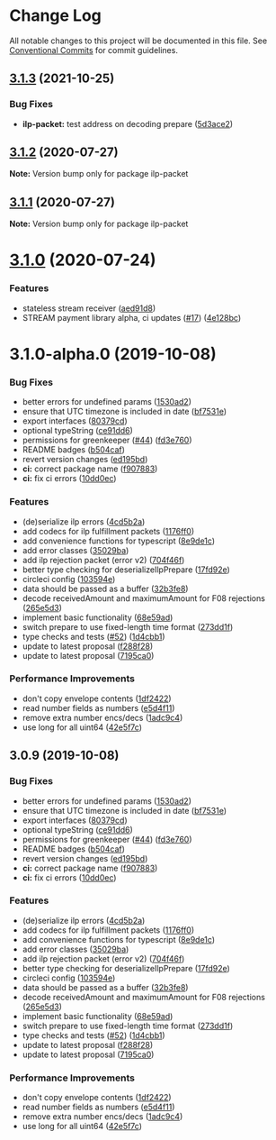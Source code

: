 # Change Log

All notable changes to this project will be documented in this file.
See [Conventional Commits](https://conventionalcommits.org) for commit guidelines.

## [3.1.3](https://github.com/interledgerjs/interledgerjs/compare/ilp-packet@3.1.2...ilp-packet@3.1.3) (2021-10-25)


### Bug Fixes

* **ilp-packet:** test address on decoding prepare ([5d3ace2](https://github.com/interledgerjs/interledgerjs/commit/5d3ace240e4c24eda4bd16855af15ec09b4d437c))





## [3.1.2](https://github.com/interledgerjs/interledgerjs/compare/ilp-packet@3.1.1...ilp-packet@3.1.2) (2020-07-27)

**Note:** Version bump only for package ilp-packet





## [3.1.1](https://github.com/interledgerjs/interledgerjs/compare/ilp-packet@3.1.0...ilp-packet@3.1.1) (2020-07-27)

**Note:** Version bump only for package ilp-packet





# [3.1.0](https://github.com/interledgerjs/interledgerjs/compare/ilp-packet@3.1.0-alpha.0...ilp-packet@3.1.0) (2020-07-24)


### Features

* stateless stream receiver ([aed91d8](https://github.com/interledgerjs/interledgerjs/commit/aed91d85c06aa73af77a8c3891d388257b74ede8))
* STREAM payment library alpha, ci updates ([#17](https://github.com/interledgerjs/interledgerjs/issues/17)) ([4e128bc](https://github.com/interledgerjs/interledgerjs/commit/4e128bcee372144c1324a73e8b51223a0b133f2e))





# 3.1.0-alpha.0 (2019-10-08)


### Bug Fixes

* better errors for undefined params ([1530ad2](https://github.com/interledgerjs/interledgerjs/commit/1530ad2))
* ensure that UTC timezone is included in date ([bf7531e](https://github.com/interledgerjs/interledgerjs/commit/bf7531e))
* export interfaces ([80379cd](https://github.com/interledgerjs/interledgerjs/commit/80379cd))
* optional typeString ([ce91dd6](https://github.com/interledgerjs/interledgerjs/commit/ce91dd6))
* permissions for greenkeeper ([#44](https://github.com/interledgerjs/interledgerjs/issues/44)) ([fd3e760](https://github.com/interledgerjs/interledgerjs/commit/fd3e760))
* README badges ([b504caf](https://github.com/interledgerjs/interledgerjs/commit/b504caf))
* revert version changes ([ed195bd](https://github.com/interledgerjs/interledgerjs/commit/ed195bd))
* **ci:** correct package name ([f907883](https://github.com/interledgerjs/interledgerjs/commit/f907883))
* **ci:** fix ci errors ([10dd0ec](https://github.com/interledgerjs/interledgerjs/commit/10dd0ec))


### Features

* (de)serialize ilp errors ([4cd5b2a](https://github.com/interledgerjs/interledgerjs/commit/4cd5b2a))
* add codecs for ilp fulfillment packets ([1176ff0](https://github.com/interledgerjs/interledgerjs/commit/1176ff0))
* add convenience functions for typescript ([8e9de1c](https://github.com/interledgerjs/interledgerjs/commit/8e9de1c))
* add error classes ([35029ba](https://github.com/interledgerjs/interledgerjs/commit/35029ba))
* add ilp rejection packet (error v2) ([704f46f](https://github.com/interledgerjs/interledgerjs/commit/704f46f))
* better type checking for deserializeIlpPrepare ([17fd92e](https://github.com/interledgerjs/interledgerjs/commit/17fd92e))
* circleci config ([103594e](https://github.com/interledgerjs/interledgerjs/commit/103594e))
* data should be passed as a buffer ([32b3fe8](https://github.com/interledgerjs/interledgerjs/commit/32b3fe8))
* decode receivedAmount and maximumAmount for F08 rejections ([265e5d3](https://github.com/interledgerjs/interledgerjs/commit/265e5d3))
* implement basic functionality ([68e59ad](https://github.com/interledgerjs/interledgerjs/commit/68e59ad))
* switch prepare to use fixed-length time format ([273dd1f](https://github.com/interledgerjs/interledgerjs/commit/273dd1f))
* type checks and tests ([#52](https://github.com/interledgerjs/interledgerjs/issues/52)) ([1d4cbb1](https://github.com/interledgerjs/interledgerjs/commit/1d4cbb1))
* update to latest proposal ([f288f28](https://github.com/interledgerjs/interledgerjs/commit/f288f28))
* update to latest proposal ([7195ca0](https://github.com/interledgerjs/interledgerjs/commit/7195ca0))


### Performance Improvements

* don't copy envelope contents ([1df2422](https://github.com/interledgerjs/interledgerjs/commit/1df2422))
* read number fields as numbers ([e5d4f11](https://github.com/interledgerjs/interledgerjs/commit/e5d4f11))
* remove extra number encs/decs ([1adc9c4](https://github.com/interledgerjs/interledgerjs/commit/1adc9c4))
* use long for all uint64 ([42e5f7c](https://github.com/interledgerjs/interledgerjs/commit/42e5f7c))





## 3.0.9 (2019-10-08)


### Bug Fixes

* better errors for undefined params ([1530ad2](https://github.com/interledgerjs/interledgerjs/commit/1530ad2))
* ensure that UTC timezone is included in date ([bf7531e](https://github.com/interledgerjs/interledgerjs/commit/bf7531e))
* export interfaces ([80379cd](https://github.com/interledgerjs/interledgerjs/commit/80379cd))
* optional typeString ([ce91dd6](https://github.com/interledgerjs/interledgerjs/commit/ce91dd6))
* permissions for greenkeeper ([#44](https://github.com/interledgerjs/interledgerjs/issues/44)) ([fd3e760](https://github.com/interledgerjs/interledgerjs/commit/fd3e760))
* README badges ([b504caf](https://github.com/interledgerjs/interledgerjs/commit/b504caf))
* revert version changes ([ed195bd](https://github.com/interledgerjs/interledgerjs/commit/ed195bd))
* **ci:** correct package name ([f907883](https://github.com/interledgerjs/interledgerjs/commit/f907883))
* **ci:** fix ci errors ([10dd0ec](https://github.com/interledgerjs/interledgerjs/commit/10dd0ec))


### Features

* (de)serialize ilp errors ([4cd5b2a](https://github.com/interledgerjs/interledgerjs/commit/4cd5b2a))
* add codecs for ilp fulfillment packets ([1176ff0](https://github.com/interledgerjs/interledgerjs/commit/1176ff0))
* add convenience functions for typescript ([8e9de1c](https://github.com/interledgerjs/interledgerjs/commit/8e9de1c))
* add error classes ([35029ba](https://github.com/interledgerjs/interledgerjs/commit/35029ba))
* add ilp rejection packet (error v2) ([704f46f](https://github.com/interledgerjs/interledgerjs/commit/704f46f))
* better type checking for deserializeIlpPrepare ([17fd92e](https://github.com/interledgerjs/interledgerjs/commit/17fd92e))
* circleci config ([103594e](https://github.com/interledgerjs/interledgerjs/commit/103594e))
* data should be passed as a buffer ([32b3fe8](https://github.com/interledgerjs/interledgerjs/commit/32b3fe8))
* decode receivedAmount and maximumAmount for F08 rejections ([265e5d3](https://github.com/interledgerjs/interledgerjs/commit/265e5d3))
* implement basic functionality ([68e59ad](https://github.com/interledgerjs/interledgerjs/commit/68e59ad))
* switch prepare to use fixed-length time format ([273dd1f](https://github.com/interledgerjs/interledgerjs/commit/273dd1f))
* type checks and tests ([#52](https://github.com/interledgerjs/interledgerjs/issues/52)) ([1d4cbb1](https://github.com/interledgerjs/interledgerjs/commit/1d4cbb1))
* update to latest proposal ([f288f28](https://github.com/interledgerjs/interledgerjs/commit/f288f28))
* update to latest proposal ([7195ca0](https://github.com/interledgerjs/interledgerjs/commit/7195ca0))


### Performance Improvements

* don't copy envelope contents ([1df2422](https://github.com/interledgerjs/interledgerjs/commit/1df2422))
* read number fields as numbers ([e5d4f11](https://github.com/interledgerjs/interledgerjs/commit/e5d4f11))
* remove extra number encs/decs ([1adc9c4](https://github.com/interledgerjs/interledgerjs/commit/1adc9c4))
* use long for all uint64 ([42e5f7c](https://github.com/interledgerjs/interledgerjs/commit/42e5f7c))
